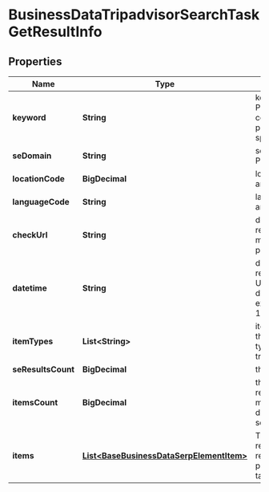 

# BusinessDataTripadvisorSearchTaskGetResultInfo


## Properties

| Name | Type | Description | Notes |
|------------ | ------------- | ------------- | -------------|
|**keyword** | **String** | keyword received in a POST array this field will contain the alias parameter if it was specified in a POST array |  [optional] |
|**seDomain** | **String** | search engine domain in a POST array |  [optional] |
|**locationCode** | **BigDecimal** | location code in a POST array |  [optional] |
|**languageCode** | **String** | language code in a POST array |  [optional] |
|**checkUrl** | **String** | direct URL to Tripadvisor results you can use it to make sure that we provided accurate results |  [optional] |
|**datetime** | **String** | date and time when the result was received in the UTC format: “yyyy-mm-dd hh-mm-ss +00:00” example: 2019-11-15 12:57:46 +00:00 |  [optional] |
|**itemTypes** | **List&lt;String&gt;** | item types encountered in the result possible item types: tripadvisor_search_organic |  [optional] |
|**seResultsCount** | **BigDecimal** | the total number of results |  [optional] |
|**itemsCount** | **BigDecimal** | the number of items in the results array you can get more results by using the depth parameter when setting a task |  [optional] |
|**items** | [**List&lt;BaseBusinessDataSerpElementItem&gt;**](BaseBusinessDataSerpElementItem.md) | Tripadvisor search listing results you can get more results by using the depth parameter when setting a task |  [optional] |



